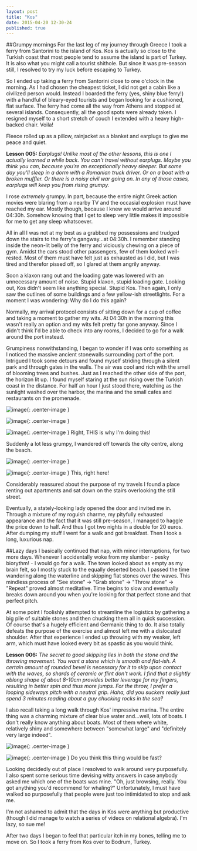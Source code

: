 ```yaml
---
layout: post
title: "Kos"
date: 2015-04-20 12-30-24
published: true
---
```



##Grumpy mornings
For the last leg of my journey through Greece I took a ferry from Santorini to the island of Kos. Kos is actually so close to the Turkish coast that most people tend to assume the island is part of Turkey. It is also what you might call a tourist shithole. But since it was pre-season still, I resolved to try my luck before escaping to Turkey.

So I ended up taking a ferry from Santorini close to one o'clock in the morning. As I had chosen the cheapest ticket, I did not get a cabin like a civilized person would. Instead I boarded the ferry (yes, shiny blue ferry!) with a handful of bleary-eyed tourists and began looking for a cushioned, flat surface. The ferry had come all the way from Athens and stopped at several islands. Consequently, all the good spots were already taken. I resigned myself to a short stretch of couch I extended with a heavy high-backed chair. Voila!

Fleece rolled up as a pillow, rainjacket as a blanket and earplugs to give me peace and quiet.

**Lesson 005:** *Earplugs! Unlike most of the other lessons, this is one I actually learned a while back. You can't travel without earplugs. Maybe you think you can, because you're an exceptionally heavy sleeper. But some day you'll sleep in a dorm with a Romanian truck driver. Or on a boat with a broken muffler. Or there is a noisy civil war going on. In any of those cases, earplugs will keep you from rising grumpy.* 

I rose _extremely_ grumpy. In part, because the entire night Greek action movies were blaring from a nearby TV and the occasial explosion must have reached my ear. Mostly though, because I knew we would arrive around 04:30h. Somehow knowing that I get to sleep very little makes it impossible for me to get any sleep whatsoever.

All in all I was not at my best as a grabbed my possessions and trudged down the stairs to the ferry's gangway...at 04:30h. I remember standing inside the neon-lit belly of the ferry and viciously chewing on a piece of gym. Amidst the cars stood other passengers, few of them looked well-rested. Most of them must have felt just as exhausted as I did, but I was tired and therefor pissed off, so I glared at them angrily anyway.

Soon a klaxon rang out and the loading gate was lowered with an unnecessary amount of noise. Stupid klaxon, stupid loading gate. Looking out, Kos didn't seem like anything special. Stupid Kos. Then again, I only saw the outlines of some buildings and a few yellow-ish streetlights. For a moment I was wondering: Why do I do this again?

Normally, my arrival protocol consists of sitting down for a cup of coffee and taking a moment to gather my wits. At 04:30h in the morning this wasn't really an option and my wits felt pretty far gone anyway. Since I didn't think I'd be able to check into any rooms, I decided to go for a walk around the port instead.

Grumpiness nonwithstanding, I began to wonder if I was onto something as I noticed the massive ancient stonewalls surrounding part of the port. Intrigued I took some detours and found myself striding through a silent park and through gates in the walls. The air was cool and rich with the smell of blooming trees and bushes. Just as I reached the other side of the port, the horizon lit up. I found myself staring at the sun rising over the Turkish coast in the distance. For half an hour I just stood there, watching as the sunlight washed over the harbor, the marina and the small cafes and restaurants on the promenade.

![image](http://escapingsloth.com/pics/IMG_20150413_060416_scaled.jpg){: .center-image }

![image](http://escapingsloth.com/pics/IMG_20150413_061419_scaled.jpg){: .center-image }

![image](http://escapingsloth.com/pics/IMG_20150413_061936_scaled.jpg){: .center-image }
Right, THIS is why I'm doing this!

Suddenly a lot less grumpy, I wandered off towards the city centre, along the beach. 

![image](http://escapingsloth.com/pics/IMG_20150413_064703_scaled.jpg){: .center-image }

![image](http://escapingsloth.com/pics/IMG_20150413_065408_scaled.jpg){: .center-image }
This, right here!

Considerably reassured about the purpose of my travels I found a place renting out apartments and sat down on the stairs overlooking the still street.

Eventually, a stately-looking lady opened the door and invited me in. Through a mixture of my roguish charme, my pityfully exhausted appearance and the fact that it was still pre-season, I managed to haggle the price down to half. And thus I got two nights in a double for 20 euros. After dumping my stuff I went for a walk and got breakfast. Then I took a long, luxurious nap.


##Lazy days
I basically continued that nap, with minor interruptions, for two more days. Whenever I accidentally woke from my slumber - pesky biorythm! - I would go for a walk. The town looked about as empty as my brain felt, so I mostly stuck to the equally deserted beach. I passed the time wandering along the waterline and skipping flat stones over the waves. This mindless process of "See stone" -> "Grab stone" -> "Throw stone" -> "Repeat" proved almost meditative. Time begins to slow and eventually breaks down around you when you're looking for that perfect stone and that perfect pitch.

At some point I foolishly attempted to streamline the logistics by gathering a big pile of suitable stones and then chucking them all in quick succession. Of course that's a hugely efficient and Germanic thing to do. It also totally defeats the purpose of the exercise and almost left me with a dislocated shoulder. After that experience I ended up throwing with my weaker, left arm, which must have looked every bit as spastic as you would think.

**Lesson 006:** *The secret to good skipping lies in both the stone and the throwing movement. You want a stone which is smooth and flat-ish. A certain amount of rounded bevel is necessary for it to skip upon contact with the waves, so shards of ceramic or flint don't work. I find that a slightly oblong shape of about 8-10cm provides better leverage for my fingers, resulting in better spin and thus more jumps. For the throw, I prefer a looping sideways pitch with a neutral grip. Haha, did you suckers really just spend 3 minutes reading about a guy chucking rocks in the sea?* 

I also recall taking a long walk through Kos' impressive marina. The entire thing was a charming mixture of clear blue water and...well, lots of boats. I don't really know anything about boats. Most of them where white, relatively shiny and somewhere between "somewhat large" and "definitely very large indeed".

![image](http://escapingsloth.com/pics/IMG_20150413_095450_scaled.jpg){: .center-image }


![image](http://escapingsloth.com/pics/IMG_20150413_095444_scaled.jpg){: .center-image }
Do you think this thing would be fast?

Looking decidedly out of place I resolved to walk around very purposefully. I also spent some serious time devising witty answers in case anybody asked me which one of the boats was mine. "Oh, just browsing, really. You got anything you'd recommend for whaling?"
Unfortunately, I must have walked so purposefully that people were just too intimidated to stop and ask me. 

I'm not ashamed to admit that the days in Kos were anything but productive (though I did manage to watch a series of videos on relational algebra). I'm lazy, so sue me!

After two days I began to feel that particular itch in my bones, telling me to move on. So I took a ferry from Kos over to Bodrum, Turkey. 


